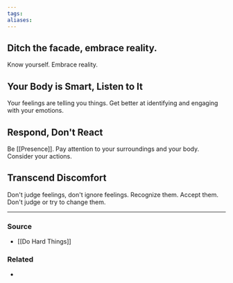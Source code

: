```yaml
---
tags: 
aliases:
---
```

## Ditch the facade, embrace reality.
Know yourself. Embrace reality. 

## Your Body is Smart, Listen to It
Your feelings are telling you things. Get better at identifying and engaging with your emotions. 

## Respond, Don't React
Be [[Presence]]. Pay attention to your surroundings and your body. Consider your actions. 

## Transcend Discomfort 
Don't judge feelings, don't ignore feelings. Recognize them. Accept them. Don't judge or try to change them. 

---
### Source
- [[Do Hard Things]]

### Related
- 
